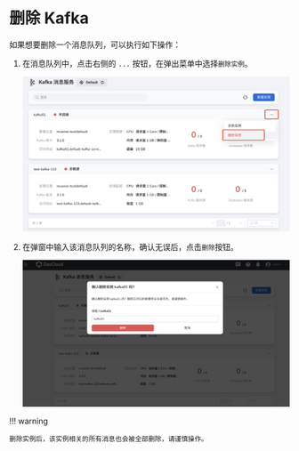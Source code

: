 # 删除 Kafka

如果想要删除一个消息队列，可以执行如下操作：

1. 在消息队列中，点击右侧的 `...` 按钮，在弹出菜单中选择`删除实例`。

    ![](../images/delete01.png)

2. 在弹窗中输入该消息队列的名称，确认无误后，点击`删除`按钮。

    ![](../images/delete02.png)

!!! warning

    删除实例后，该实例相关的所有消息也会被全部删除，请谨慎操作。
